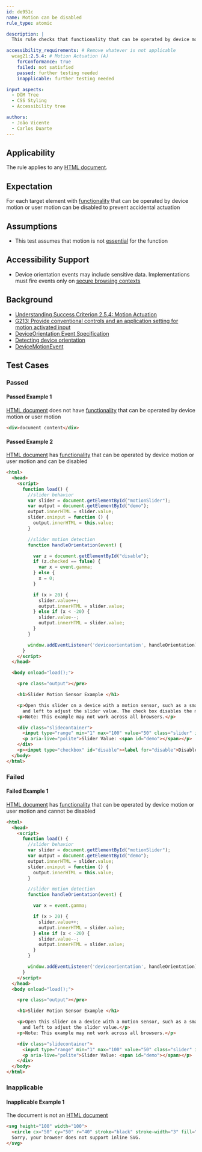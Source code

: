 ```yaml
---
id: de951c
name: Motion can be disabled
rule_type: atomic

description: |
  This rule checks that functionality that can be operated by device motion or user motion can be disabled to prevent accidental actuation

accessibility_requirements: # Remove whatever is not applicable
  wcag21:2.5.4: # Motion Actuation (A)
    forConformance: true
    failed: not satisfied
    passed: further testing needed
    inapplicable: further testing needed

input_aspects:
  - DOM Tree
  - CSS Styling
  - Accessibility tree

authors:
  - João Vicente
  - Carlos Duarte
---
```


## Applicability

The rule applies to any [HTML document](https://dom.spec.whatwg.org/#concept-document).

## Expectation

For each target element with [functionality](https://www.w3.org/WAI/WCAG21/Understanding/motion-actuation.html#dfn-functionality) that can be operated by device motion or user motion can be disabled to prevent accidental actuation

## Assumptions

- This test assumes that motion is not [essential](https://www.w3.org/WAI/WCAG21/Understanding/motion-actuation.html#dfn-essential) for the function

## Accessibility Support

- Device orientation events may include sensitive data. Implementations must fire events only on [secure browsing contexts](https://www.w3.org/TR/secure-contexts/)

## Background

- [Understanding Success Criterion 2.5.4: Motion Actuation](https://www.w3.org/WAI/WCAG21/Understanding/motion-actuation.html)
- [G213: Provide conventional controls and an application setting for motion activated input](https://www.w3.org/WAI/WCAG21/Techniques/general/G213.html)
- [DeviceOrientation Event Specification](https://www.w3.org/TR/orientation-event/)
- [Detecting device orientation](https://developer.mozilla.org/en-US/docs/Web/API/Detecting_device_orientation)
- [DeviceMotionEvent](https://developer.mozilla.org/en-US/docs/Web/API/DeviceMotionEvent)

## Test Cases

### Passed

#### Passed Example 1

[HTML document](https://dom.spec.whatwg.org/#concept-document) does not have [functionality](https://www.w3.org/WAI/WCAG21/Understanding/motion-actuation.html#dfn-functionality) that can be operated by device motion or user motion

```html
<div>document content</div>
```

#### Passed Example 2

[HTML document](https://dom.spec.whatwg.org/#concept-document) has [functionality](https://www.w3.org/WAI/WCAG21/Understanding/motion-actuation.html#dfn-functionality) that can be operated by device motion or user motion and can be disabled

```html
<html>
  <head>
    <script>
      function load() {
        //slider behavior
        var slider = document.getElementById("motionSlider");
        var output = document.getElementById("demo");
        output.innerHTML = slider.value;
        slider.oninput = function () {
          output.innerHTML = this.value;
        }

        //slider motion detection
        function handleOrientation(event) {

          var z = document.getElementById("disable");
          if (z.checked == false) {
            var x = event.gamma;
          } else {
            x = 0;
          }

          if (x > 20) {
            slider.value++;
            output.innerHTML = slider.value;
          } else if (x < -20) {
            slider.value--;
            output.innerHTML = slider.value;
          }
        }

        window.addEventListener('deviceorientation', handleOrientation);
      }
    </script>
  </head>

  <body onload="load();">

    <pre class="output"></pre>

    <h1>Slider Motion Sensor Example </h1>

    <p>Open this slider on a device with a motion sensor, such as a smart phone or tablet. Tilt the device to the right
      and left to adjust the slider value. The check box disables the motion sensing adjustment.</p>
    <p>Note: This example may not work across all browsers.</p>

    <div class="slidecontainer">
      <input type="range" min="1" max="100" value="50" class="slider" id="motionSlider" disabled>
      <p aria-live="polite">Slider Value: <span id="demo"></span></p>
    </div>
    <p><input type="checkbox" id="disable"><label for="disable">Disable Motion Actuation</label>
  </body>
</html>
```

### Failed

#### Failed Example 1

[HTML document](https://dom.spec.whatwg.org/#concept-document) has [functionality](https://www.w3.org/WAI/WCAG21/Understanding/motion-actuation.html#dfn-functionality) that can be operated by device motion or user motion and cannot be disabled

```html
<html>
  <head>
    <script>
      function load() {
        //slider behavior
        var slider = document.getElementById("motionSlider");
        var output = document.getElementById("demo");
        output.innerHTML = slider.value;
        slider.oninput = function () {
          output.innerHTML = this.value;
        }

        //slider motion detection
        function handleOrientation(event) {

          var x = event.gamma;

          if (x > 20) {
            slider.value++;
            output.innerHTML = slider.value;
          } else if (x < -20) {
            slider.value--;
            output.innerHTML = slider.value;
          }
        }

        window.addEventListener('deviceorientation', handleOrientation);
      }
    </script>
  </head>
  <body onload="load();">

    <pre class="output"></pre>

    <h1>Slider Motion Sensor Example </h1>

    <p>Open this slider on a device with a motion sensor, such as a smart phone or tablet. Tilt the device to the right
      and left to adjust the slider value.</p>
    <p>Note: This example may not work across all browsers.</p>

    <div class="slidecontainer">
      <input type="range" min="1" max="100" value="50" class="slider" id="motionSlider" disabled>
      <p aria-live="polite">Slider Value: <span id="demo"></span></p>
    </div>
  </body>
</html>
```

### Inapplicable

#### Inapplicable Example 1

The document is not an [HTML document](https://dom.spec.whatwg.org/#concept-document)

```html
<svg height="100" width="100">
  <circle cx="50" cy="50" r="40" stroke="black" stroke-width="3" fill="red" />
  Sorry, your browser does not support inline SVG.  
</svg>
```
